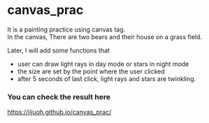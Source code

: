 # canvas_prac
It is a painting practice using canvas tag. <br>
In the canvas, There are two bears and their house on a grass field.

Later, 
I will add some functions that 
- user can draw light rays in day mode or stars in night mode
- the size are set by the point where the user clicked
- after 5 seconds of last click, light rays and stars are twinkling.

### You can check the result here
https://jijuoh.github.io/canvas_prac/
